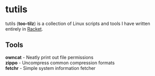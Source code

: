 # tutils

tutils (**too-tilz**) is a collection of Linux scripts and tools I have written entirely in [Racket](https://racket-lang.org/). 

## Tools

**owncat** - Neatly print out file permissions  
**zippo** - Uncompress common compression formats  
**fetchr** - Simple system information fetcher  
